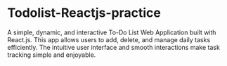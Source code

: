 # Todolist-Reactjs-practice
A simple, dynamic, and interactive To-Do List Web Application built with React.js. This app allows users to add, delete, and manage daily tasks efficiently. The intuitive user interface and smooth interactions make task tracking simple and enjoyable.
